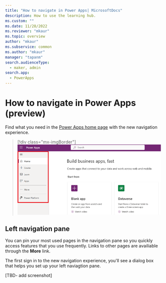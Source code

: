 ```yaml
---
title: "How to navigate in Power Apps| MicrosoftDocs"
description: How to use the learning hub. 
ms.custom: ""
ms.date: 11/28/2022
ms.reviewer: "mkaur"
ms.topic: overview
author: "mkaur"
ms.subservice: common
ms.author: "mkaur"
manager: "tapanm"
search.audienceType: 
  - maker, admin
search.app: 
  - PowerApps
---
```


# How to navigate in Power Apps (preview)

Find what you need in the [Power Apps home page](https://make.powerapps.com) with the new navigation experience. 


> [!div class="mx-imgBorder"] 
> ![Power Apps left navigation pane.](media/navigation/default-nav-1.png "Power Apps left navigation pane") 


## Left navigation pane

You can pin your most used pages in the navigation pane so you quickly access features that you use frequently. Links to other pages are availiable through the **More** link.

The first sign in to the new navigation experience, you'll see a dialog box that helps you set up your left naviagtion pane.

[TBD- add screenshot]




